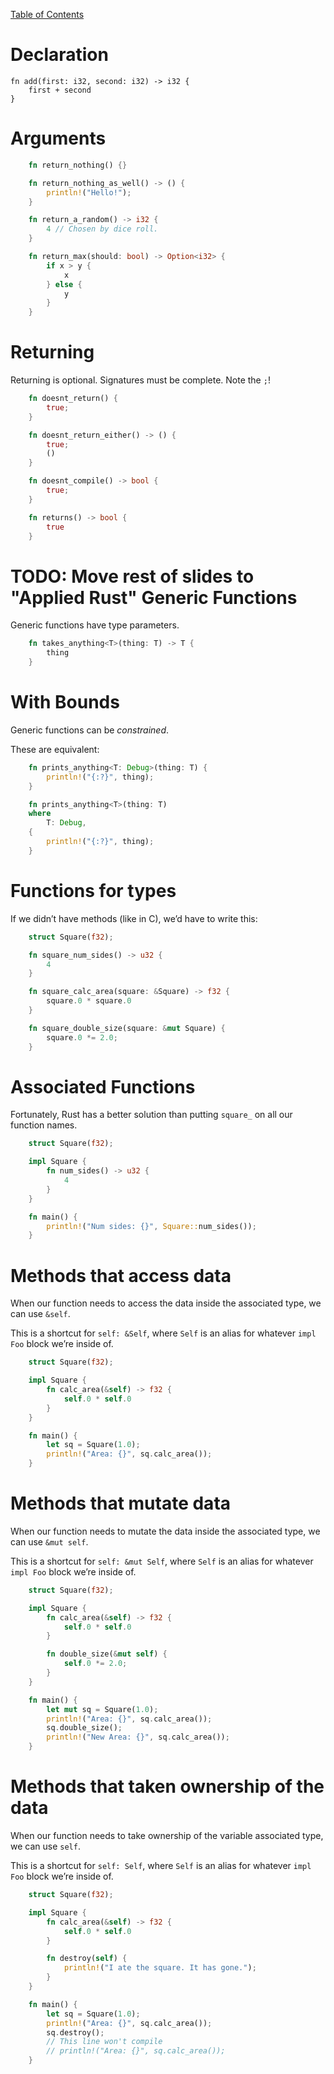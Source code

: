 [Table of Contents](./index.html)

Declaration
===========

    fn add(first: i32, second: i32) -> i32 {
        first + second
    }

Arguments
=========

```rust
    fn return_nothing() {}

    fn return_nothing_as_well() -> () {
        println!("Hello!");
    }

    fn return_a_random() -> i32 {
        4 // Chosen by dice roll.
    }

    fn return_max(should: bool) -> Option<i32> {
        if x > y {
            x
        } else {
            y
        }
    }
```

Returning
=========

Returning is optional. Signatures must be complete. Note the `;`!
```rust
    fn doesnt_return() {
        true;
    }

    fn doesnt_return_either() -> () {
        true;
        ()
    }

    fn doesnt_compile() -> bool {
        true;
    }

    fn returns() -> bool {
        true
    }
```

TODO: Move rest of slides to "Applied Rust"
Generic Functions
=================

Generic functions have type parameters.
```rust
    fn takes_anything<T>(thing: T) -> T {
        thing
    }
```
With Bounds
===========

Generic functions can be *constrained*.

These are equivalent:

```rust
    fn prints_anything<T: Debug>(thing: T) {
        println!("{:?}", thing);
    }

    fn prints_anything<T>(thing: T)
    where
        T: Debug,
    {
        println!("{:?}", thing);
    }
```
Functions for types
===================

If we didn’t have methods (like in C), we’d have to write this:

```rust
    struct Square(f32);

    fn square_num_sides() -> u32 {
        4
    }

    fn square_calc_area(square: &Square) -> f32 {
        square.0 * square.0
    }

    fn square_double_size(square: &mut Square) {
        square.0 *= 2.0;
    }
```
Associated Functions
====================

Fortunately, Rust has a better solution than putting `square_` on all
our function names.

```rust
    struct Square(f32);

    impl Square {
        fn num_sides() -> u32 {
            4
        }
    }

    fn main() {
        println!("Num sides: {}", Square::num_sides());
    }
```
Methods that access data
========================

When our function needs to access the data inside the associated type,
we can use `&self`.

This is a shortcut for `self: &Self`, where `Self` is an alias for
whatever `impl Foo` block we’re inside of.

```rust
    struct Square(f32);

    impl Square {
        fn calc_area(&self) -> f32 {
            self.0 * self.0
        }
    }

    fn main() {
        let sq = Square(1.0);
        println!("Area: {}", sq.calc_area());
    }
```
Methods that mutate data
========================

When our function needs to mutate the data inside the associated type,
we can use `&mut self`.

This is a shortcut for `self: &mut Self`, where `Self` is an alias for
whatever `impl Foo` block we’re inside of.

```rust
    struct Square(f32);

    impl Square {
        fn calc_area(&self) -> f32 {
            self.0 * self.0
        }

        fn double_size(&mut self) {
            self.0 *= 2.0;
        }
    }

    fn main() {
        let mut sq = Square(1.0);
        println!("Area: {}", sq.calc_area());
        sq.double_size();
        println!("New Area: {}", sq.calc_area());
    }
```
Methods that taken ownership of the data
========================================

When our function needs to take ownership of the variable associated
type, we can use `self`.

This is a shortcut for `self: Self`, where `Self` is an alias for
whatever `impl Foo` block we’re inside of.

```rust
    struct Square(f32);

    impl Square {
        fn calc_area(&self) -> f32 {
            self.0 * self.0
        }

        fn destroy(self) {
            println!("I ate the square. It has gone.");
        }
    }

    fn main() {
        let sq = Square(1.0);
        println!("Area: {}", sq.calc_area());
        sq.destroy();
        // This line won't compile
        // println!("Area: {}", sq.calc_area());
    }
```
